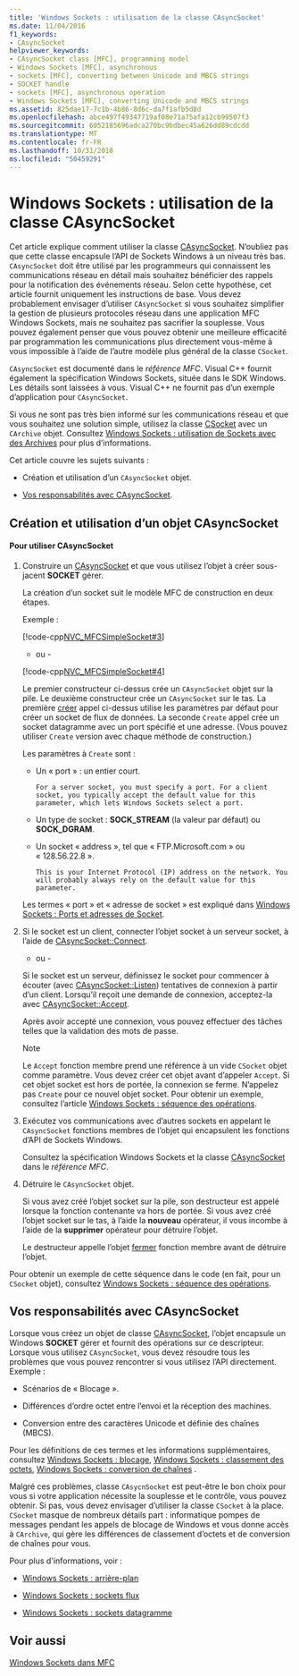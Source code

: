 ```yaml
---
title: 'Windows Sockets : utilisation de la classe CAsyncSocket'
ms.date: 11/04/2016
f1_keywords:
- CAsyncSocket
helpviewer_keywords:
- CAsyncSocket class [MFC], programming model
- Windows Sockets [MFC], asynchronous
- sockets [MFC], converting between Unicode and MBCS strings
- SOCKET handle
- sockets [MFC], asynchronous operation
- Windows Sockets [MFC], converting Unicode and MBCS strings
ms.assetid: 825dae17-7c1b-4b86-8d6c-da7f1afb5d8d
ms.openlocfilehash: abce497f49347719af08e71a75afa12cb99507f3
ms.sourcegitcommit: 6052185696adca270bc9bdbec45a626dd89cdcdd
ms.translationtype: MT
ms.contentlocale: fr-FR
ms.lasthandoff: 10/31/2018
ms.locfileid: "50459291"
---
```

# <a name="windows-sockets-using-class-casyncsocket"></a>Windows Sockets : utilisation de la classe CAsyncSocket

Cet article explique comment utiliser la classe [CAsyncSocket](../mfc/reference/casyncsocket-class.md). N’oubliez pas que cette classe encapsule l’API de Sockets Windows à un niveau très bas. `CAsyncSocket` doit être utilisé par les programmeurs qui connaissent les communications réseau en détail mais souhaitez bénéficier des rappels pour la notification des événements réseau. Selon cette hypothèse, cet article fournit uniquement les instructions de base. Vous devez probablement envisager d’utiliser `CAsyncSocket` si vous souhaitez simplifier la gestion de plusieurs protocoles réseau dans une application MFC Windows Sockets, mais ne souhaitez pas sacrifier la souplesse. Vous pouvez également penser que vous pouvez obtenir une meilleure efficacité par programmation les communications plus directement vous-même à vous impossible à l’aide de l’autre modèle plus général de la classe `CSocket`.

`CAsyncSocket` est documenté dans le *référence MFC*. Visual C++ fournit également la spécification Windows Sockets, située dans le SDK Windows. Les détails sont laissées à vous. Visual C++ ne fournit pas d’un exemple d’application pour `CAsyncSocket`.

Si vous ne sont pas très bien informé sur les communications réseau et que vous souhaitez une solution simple, utilisez la classe [CSocket](../mfc/reference/csocket-class.md) avec un `CArchive` objet. Consultez [Windows Sockets : utilisation de Sockets avec des Archives](../mfc/windows-sockets-using-sockets-with-archives.md) pour plus d’informations.

Cet article couvre les sujets suivants :

- Création et utilisation d’un `CAsyncSocket` objet.

- [Vos responsabilités avec CAsyncSocket](#_core_your_responsibilities_with_casyncsocket).

##  <a name="_core_creating_and_using_a_casyncsocket_object"></a> Création et utilisation d’un objet CAsyncSocket

#### <a name="to-use-casyncsocket"></a>Pour utiliser CAsyncSocket

1. Construire un [CAsyncSocket](../mfc/reference/casyncsocket-class.md) et que vous utilisez l’objet à créer sous-jacent **SOCKET** gérer.

   La création d’un socket suit le modèle MFC de construction en deux étapes.

   Exemple :

   [!code-cpp[NVC_MFCSimpleSocket#3](../mfc/codesnippet/cpp/windows-sockets-using-class-casyncsocket_1.cpp)]

     - ou -

   [!code-cpp[NVC_MFCSimpleSocket#4](../mfc/codesnippet/cpp/windows-sockets-using-class-casyncsocket_2.cpp)]

   Le premier constructeur ci-dessus crée un `CAsyncSocket` objet sur la pile. Le deuxième constructeur crée un `CAsyncSocket` sur le tas. La première [créer](../mfc/reference/casyncsocket-class.md#create) appel ci-dessus utilise les paramètres par défaut pour créer un socket de flux de données. La seconde `Create` appel crée un socket datagramme avec un port spécifié et une adresse. (Vous pouvez utiliser `Create` version avec chaque méthode de construction.)

   Les paramètres à `Create` sont :

   - Un « port » : un entier court.

         For a server socket, you must specify a port. For a client socket, you typically accept the default value for this parameter, which lets Windows Sockets select a port.

   - Un type de socket : **SOCK_STREAM** (la valeur par défaut) ou **SOCK_DGRAM**.

   - Un socket « address », tel que « FTP.Microsoft.com » ou « 128.56.22.8 ».

         This is your Internet Protocol (IP) address on the network. You will probably always rely on the default value for this parameter.

   Les termes « port » et « adresse de socket » est expliqué dans [Windows Sockets : Ports et adresses de Socket](../mfc/windows-sockets-ports-and-socket-addresses.md).

1. Si le socket est un client, connecter l’objet socket à un serveur socket, à l’aide de [CAsyncSocket::Connect](../mfc/reference/casyncsocket-class.md#connect).

     - ou -

   Si le socket est un serveur, définissez le socket pour commencer à écouter (avec [CAsyncSocket::Listen](../mfc/reference/casyncsocket-class.md#listen)) tentatives de connexion à partir d’un client. Lorsqu’il reçoit une demande de connexion, acceptez-la avec [CAsyncSocket::Accept](../mfc/reference/casyncsocket-class.md#accept).

   Après avoir accepté une connexion, vous pouvez effectuer des tâches telles que la validation des mots de passe.

    > [!NOTE]
    >  Le `Accept` fonction membre prend une référence à un vide `CSocket` objet comme paramètre. Vous devez créer cet objet avant d’appeler `Accept`. Si cet objet socket est hors de portée, la connexion se ferme. N’appelez pas `Create` pour ce nouvel objet socket. Pour obtenir un exemple, consultez l’article [Windows Sockets : séquence des opérations](../mfc/windows-sockets-sequence-of-operations.md).

1. Exécutez vos communications avec d’autres sockets en appelant le `CAsyncSocket` fonctions membres de l’objet qui encapsulent les fonctions d’API de Sockets Windows.

   Consultez la spécification Windows Sockets et la classe [CAsyncSocket](../mfc/reference/casyncsocket-class.md) dans le *référence MFC*.

1. Détruire le `CAsyncSocket` objet.

   Si vous avez créé l’objet socket sur la pile, son destructeur est appelé lorsque la fonction contenante va hors de portée. Si vous avez créé l’objet socket sur le tas, à l’aide la **nouveau** opérateur, il vous incombe à l’aide de la **supprimer** opérateur pour détruire l’objet.

   Le destructeur appelle l’objet [fermer](../mfc/reference/casyncsocket-class.md#close) fonction membre avant de détruire l’objet.

Pour obtenir un exemple de cette séquence dans le code (en fait, pour un `CSocket` objet), consultez [Windows Sockets : séquence des opérations](../mfc/windows-sockets-sequence-of-operations.md).

##  <a name="_core_your_responsibilities_with_casyncsocket"></a> Vos responsabilités avec CAsyncSocket

Lorsque vous créez un objet de classe [CAsyncSocket](../mfc/reference/casyncsocket-class.md), l’objet encapsule un Windows **SOCKET** gérer et fournit des opérations sur ce descripteur. Lorsque vous utilisez `CAsyncSocket`, vous devez résoudre tous les problèmes que vous pouvez rencontrer si vous utilisez l’API directement. Exemple :

- Scénarios de « Blocage ».

- Différences d’ordre octet entre l’envoi et la réception des machines.

- Conversion entre des caractères Unicode et définie des chaînes (MBCS).

Pour les définitions de ces termes et les informations supplémentaires, consultez [Windows Sockets : blocage](../mfc/windows-sockets-blocking.md), [Windows Sockets : classement des octets](../mfc/windows-sockets-byte-ordering.md), [Windows Sockets : conversion de chaînes](../mfc/windows-sockets-converting-strings.md) .

Malgré ces problèmes, classe `CAsycnSocket` est peut-être le bon choix pour vous si votre application nécessite la souplesse et le contrôle, vous pouvez obtenir. Si pas, vous devez envisager d’utiliser la classe `CSocket` à la place. `CSocket` masque de nombreux détails part : informatique pompes de messages pendant les appels de blocage de Windows et vous donne accès à `CArchive`, qui gère les différences de classement d’octets et de conversion de chaînes pour vous.

Pour plus d'informations, voir :

- [Windows Sockets : arrière-plan](../mfc/windows-sockets-background.md)

- [Windows Sockets : sockets flux](../mfc/windows-sockets-stream-sockets.md)

- [Windows Sockets : sockets datagramme](../mfc/windows-sockets-datagram-sockets.md)

## <a name="see-also"></a>Voir aussi

[Windows Sockets dans MFC](../mfc/windows-sockets-in-mfc.md)

